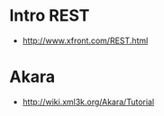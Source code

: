 # Intro REST #
  * http://www.xfront.com/REST.html
# Akara #
  * http://wiki.xml3k.org/Akara/Tutorial